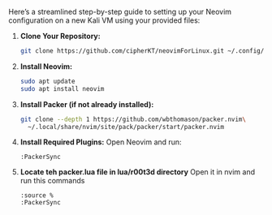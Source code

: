 Here’s a streamlined step-by-step guide to setting up your Neovim configuration on a new Kali VM using your provided files:

1. **Clone Your Repository:**
   ```sh
   git clone https://github.com/cipherKT/neovimForLinux.git ~/.config/nvim
   ```

2. **Install Neovim:**
   ```sh
   sudo apt update
   sudo apt install neovim
   ```

3. **Install Packer (if not already installed):**
   ```sh
   git clone --depth 1 https://github.com/wbthomason/packer.nvim\
     ~/.local/share/nvim/site/pack/packer/start/packer.nvim
   ```

4. **Install Required Plugins:**
   Open Neovim and run:
   ```vim
   :PackerSync
   ```
5. **Locate teh packer.lua file in lua/r00t3d directory**
   Open it in nvim and run this commands
   ```vim
   :source %
   :PackerSync
   ```
